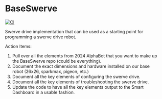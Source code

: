 # BaseSwerve
[![CI](https://github.com/Pearadox/2024AlphaBot/actions/workflows/main.yml/badge.svg?branch=main)](https://github.com/Pearadox/2024AlphaBot/actions/workflows/main.yml)

Swerve drive implementation that can be used as a starting point for programming a swerve drive robot.

Action Items:
1) Pull over all the elements from 2024 AlphaBot that you want to make up the BaseSwerve repo (could be everything).
2) Document the exact dimensions and hardware installed on our base robot (26x26, sparkmax, pigeon, etc.)
3) Document all the key elements of configuring the swerve drive.
4) Document all the key elements of troubleshooting the swerve drive.
5) Update the code to have all the key elements output to the Smart Dashboard in a usable fashion.

   
